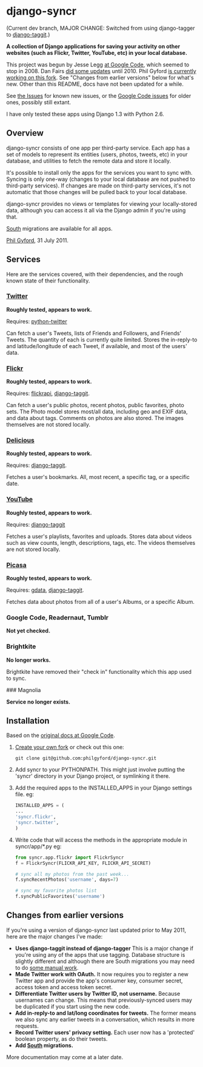 # django-syncr

(Current dev branch, MAJOR CHANGE: Switched from using django-tagger to [django-taggit](https://github.com/alex/django-taggit/).)

**A collection of Django applications for saving your activity on other websites (such as Flickr, Twitter, YouTube, etc) in your local database.** 

This project was begun by Jesse Legg [at Google Code](http://code.google.com/p/django-syncr/), which seemed to stop in 2008. Dan Fairs [did some updates](https://github.com/danfairs/django-syncr) until 2010. Phil Gyford [is currently working on this fork](https://github.com/philgyford/django-syncr). See "Changes from earlier versions" below for what's new. Other than this README, docs have not been updated for a while.

See [the Issues](https://github.com/philgyford/django-syncr/issues) for known new issues, or the [Google Code issues](http://code.google.com/p/django-syncr/issues/list) for older ones, possibly still extant.

I have only tested these apps using Django 1.3 with Python 2.6.


## Overview

django-syncr consists of one app per third-party service. Each app has a set of models to represent its entities (users, photos, tweets, etc) in your database, and utilities to fetch the remote data and store it locally.

It's possible to install only the apps for the services you want to sync with. Syncing is only one-way (changes to your local database are not pushed to third-party services). If changes are made on third-party services, it's not automatic that those changes will be pulled back to your local database. 

django-syncr provides no views or templates for viewing your locally-stored data, although you can access it all via the Django admin if you're using that.

[South](http://south.aeracode.org/) migrations are available for all apps.

[Phil Gyford](http://www.gyford.com/), 31 July 2011.


## Services

Here are the services covered, with their dependencies, and the rough known state of their functionality.


### [Twitter](http://www.twitter.com/)

**Roughly tested, appears to work.**

Requires: [python-twitter](http://code.google.com/p/python-twitter/)

Can fetch a user's Tweets, lists of Friends and Followers, and Friends' Tweets.  The quantity of each is currently quite limited. Stores the in-reply-to and latitude/longitude of each Tweet, if available, and most of the users' data.


### [Flickr](http://www.flickr.com/)

**Roughly tested, appears to work.**

Requires: [flickrapi](http://stuvel.eu/flickrapi), [django-taggit](https://github.com/alex/django-taggit/).

Can fetch a user's public photos, recent photos, public favorites, photo sets.  The Photo model stores most/all data, including geo and EXIF data, and data about tags. Comments on photos are also stored. The images themselves are not stored locally.


### [Delicious](http://www.delicious.com/)

**Roughly tested, appears to work.**

Requires: [django-taggit](https://github.com/alex/django-taggit/).

Fetches a user's bookmarks. All, most recent, a specific tag, or a specific date.


### [YouTube](http://www.youtube.com/)

**Roughly tested, appears to work.**

Requires: [django-taggit](https://github.com/alex/django-taggit/)

Fetches a user's playlists, favorites and uploads. Stores data about videos such as view counts, length, descriptions, tags, etc. The videos themselves are not stored locally.


### [Picasa](https://picasaweb.google.com/)

**Roughly tested, appears to work.**

Requires: [gdata](http://code.google.com/p/gdata-python-client/), [django-taggit](https://github.com/alex/django-taggit/).

Fetches data about photos from all of a user's Albums, or a specific Album.



### Google Code, Readernaut, Tumblr

**Not yet checked.**


### Brightkite

**No longer works.** 

Brightkite have removed their "check in" functionality which this app used to sync.


### Magnolia

**Service no longer exists.**



## Installation

Based on the [original docs at Google Code](http://code.google.com/p/django-syncr/).

1. [Create your own fork](http://help.github.com/fork-a-repo/) or check out
   this one:

	```git clone git@github.com:philgyford/django-syncr.git```

2. Add syncr to your PYTHONPATH. This might just involve putting the 'syncr'
   directory in your Django project, or symlinking it there.

3. Add the required apps to the INSTALLED_APPS in your Django settings file.
   eg:

	```python
	INSTALLED_APPS = (
	...
	'syncr.flickr',
	'syncr.twitter',
	)
	```

4. Write code that will access the methods in the appropriate module in
   syncr/app/\*.py eg:

	```python
	from syncr.app.flickr import FlickrSyncr
    f = FlickrSyncr(FLICKR_API_KEY, FLICKR_API_SECRET)
    
    # sync all my photos from the past week...
    f.syncRecentPhotos('username', days=7)
    
    # sync my favorite photos list
    f.syncPublicFavorites('username')
	```


## Changes from earlier versions

If you're using a version of django-syncr last updated prior to May 2011, here
are the major changes I've made:

* **Uses django-taggit instead of django-tagger** This is a major change if
  you're using any of the apps that use tagging. Database structure is slightly
  different and although there are South migrations you may need to do [some
  manual work](http://birdhouse.org/blog/2011/04/17/migrate-django-tagging-taggit/). 
* **Made Twitter work with OAuth.** It now requires you to register a new Twitter
  app and provide the app's consumer key, consumer secret, access token and
  access token secret.
* **Differentiate Twitter users by Twitter ID, not username.** Because
  usernames can change. This means that previously-synced users may be
  duplicated if you start using the new code.
* **Add in-reply-to and lat/long coordinates for tweets.** The former means we
  also sync any earlier tweets in a conversation, which results in more
  requests.
* **Record Twitter users' privacy setting.** Each user now has a 'protected'
  boolean property, as do their tweets.
* **Add [South](http://south.aeracode.org/) migrations.** 


More documentation may come at a later date.


